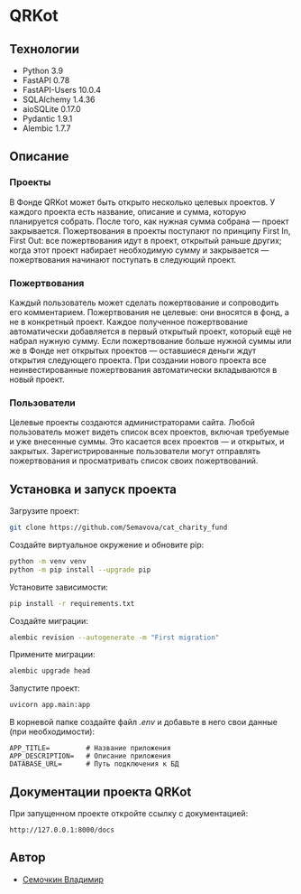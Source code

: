 # QRKot

## Технологии
- Python 3.9
- FastAPI 0.78
- FastAPI-Users 10.0.4
- SQLAlchemy 1.4.36
- aioSQLite 0.17.0
- Pydantic 1.9.1
- Alembic 1.7.7
## Описание
### Проекты
В Фонде QRKot может быть открыто несколько целевых проектов. У каждого проекта есть название, описание и сумма, которую планируется собрать. После того, как нужная сумма собрана — проект закрывается.
Пожертвования в проекты поступают по принципу First In, First Out: все пожертвования идут в проект, открытый раньше других; когда этот проект набирает необходимую сумму и закрывается — пожертвования начинают поступать в следующий проект.
### Пожертвования
Каждый пользователь может сделать пожертвование и сопроводить его комментарием. Пожертвования не целевые: они вносятся в фонд, а не в конкретный проект. Каждое полученное пожертвование автоматически добавляется в первый открытый проект, который ещё не набрал нужную сумму. Если пожертвование больше нужной суммы или же в Фонде нет открытых проектов — оставшиеся деньги ждут открытия следующего проекта. При создании нового проекта все неинвестированные пожертвования автоматически вкладываются в новый проект.
### Пользователи
Целевые проекты создаются администраторами сайта. Любой пользователь может видеть список всех проектов, включая требуемые и уже внесенные суммы. Это касается всех проектов — и открытых, и закрытых. Зарегистрированные пользователи могут отправлять пожертвования и просматривать список своих пожертвований.

## Установка и запуск проекта
Загрузите проект:
```bash
git clone https://github.com/Semavova/cat_charity_fund
```
Создайте виртуальное окружение и обновите pip:
```bash
python -m venv venv
python -m pip install --upgrade pip
```
Установите зависимости:
```bash
pip install -r requirements.txt
```
Создайте миграции:
```bash
alembic revision --autogenerate -m "First migration"
```
Примените миграции:
```bash
alembic upgrade head
```
Запустите проект:
```bash
uvicorn app.main:app
```
В корневой папке создайте файл *.env* и добавьте в него свои данные (при необходимости):

```
APP_TITLE=         # Название приложения
APP_DESCRIPTION=   # Описание приложения
DATABASE_URL=      # Путь подключения к БД
```


## Документации проекта QRKot

При запущенном проекте откройте ссылку с документацией:

```
http://127.0.0.1:8000/docs
```

## Автор

- [Семочкин Владимир](https://github.com/semavova)